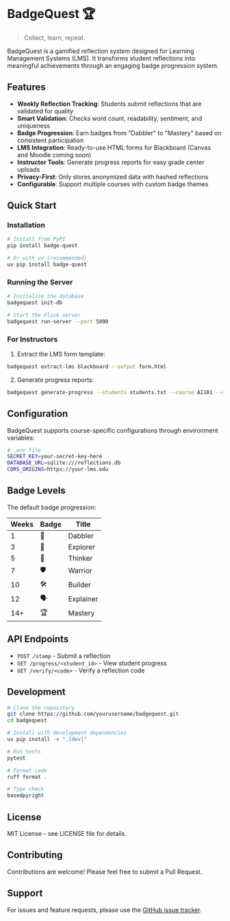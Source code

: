 # BadgeQuest 🏆

> Collect, learn, repeat.

BadgeQuest is a gamified reflection system designed for Learning Management Systems (LMS). It transforms student reflections into meaningful achievements through an engaging badge progression system.

## Features

- **Weekly Reflection Tracking**: Students submit reflections that are validated for quality
- **Smart Validation**: Checks word count, readability, sentiment, and uniqueness
- **Badge Progression**: Earn badges from "Dabbler" to "Mastery" based on consistent participation
- **LMS Integration**: Ready-to-use HTML forms for Blackboard (Canvas and Moodle coming soon)
- **Instructor Tools**: Generate progress reports for easy grade center uploads
- **Privacy-First**: Only stores anonymized data with hashed reflections
- **Configurable**: Support multiple courses with custom badge themes

## Quick Start

### Installation

```bash
# Install from PyPI
pip install badge-quest

# Or with uv (recommended)
uv pip install badge-quest
```

### Running the Server

```bash
# Initialize the database
badgequest init-db

# Start the Flask server
badgequest run-server --port 5000
```

### For Instructors

1. Extract the LMS form template:
```bash
badgequest extract-lms blackboard --output form.html
```

2. Generate progress reports:
```bash
badgequest generate-progress --students students.txt --course AI101 --output badges.csv
```

## Configuration

BadgeQuest supports course-specific configurations through environment variables:

```bash
# .env file
SECRET_KEY=your-secret-key-here
DATABASE_URL=sqlite:///reflections.db
CORS_ORIGINS=https://your-lms.edu
```

## Badge Levels

The default badge progression:

| Weeks | Badge | Title |
|-------|-------|-------|
| 1 | 🧪 | Dabbler |
| 3 | 🥾 | Explorer |
| 5 | 🧠 | Thinker |
| 7 | 🛡️ | Warrior |
| 10 | 🛠️ | Builder |
| 12 | 🗣️ | Explainer |
| 14+ | 🏆 | Mastery |

## API Endpoints

- `POST /stamp` - Submit a reflection
- `GET /progress/<student_id>` - View student progress
- `GET /verify/<code>` - Verify a reflection code

## Development

```bash
# Clone the repository
git clone https://github.com/yourusername/badgequest.git
cd badgequest

# Install with development dependencies
uv pip install -e ".[dev]"

# Run tests
pytest

# Format code
ruff format .

# Type check
basedpyright
```

## License

MIT License - see LICENSE file for details.

## Contributing

Contributions are welcome! Please feel free to submit a Pull Request.

## Support

For issues and feature requests, please use the [GitHub issue tracker](https://github.com/yourusername/badgequest/issues).